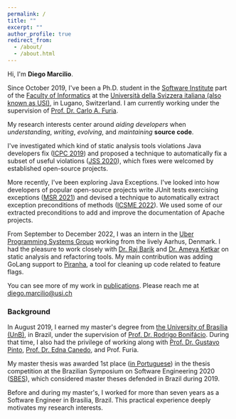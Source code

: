 ```yaml
---
permalink: /
title: ""
excerpt: ""
author_profile: true
redirect_from: 
  - /about/
  - /about.html
---
```


Hi, I'm **Diego Marcilio**.

Since October 2019, I've been a Ph.D. student in the [Software Institute](https://www.si.usi.ch/) part of the [Faculty of Informatics](https://www.inf.usi.ch) at the [Università della Svizzera italiana (also known as USI)](https://www.usi.ch/en), in Lugano, Switzerland. I am currently working under the supervision of [Prof. Dr. Carlo A. Furia](https://bugcounting.net/).

My research interests center around _aiding developers_ when _understanding_, _writing_, _evolving_, and _maintaining_ **source code**.

I've investigated which kind of static analysis tools violations Java developers fix ([ICPC 2019](https://dvmarcilio.github.io/papers/icpc2019.pdf)) and proposed a technique to automatically fix a subset of useful violations  ([JSS 2020](https://dvmarcilio.github.io/papers/jss20-spongebugs.pdf)), which fixes were welcomed by established open-source projects.

More recently, I've been exploring Java Exceptions. I've looked into how developers of popular open-source projects write JUnit tests exercising exceptions ([MSR 2021](https://dvmarcilio.github.io/msr21)) and devised a technique to automatically extract exception preconditions of methods ([ICSME 2022](https://dvmarcilio.github.io/papers/wit-icsme22.pdf)). We used some of our extracted preconditions to add and improve the documentation of Apache projects.

From September to December 2022, I was an intern in the [Uber Programming Systems Group](https://www.uber.com/dk/en/about/science/) working from the lively Aarhus, Denmark.
I had the pleasure to work closely with [Dr. Raj Barik](https://scholar.google.com/citations?user=uKlmCxAAAAAJ&hl=en) and [Dr. Ameya Ketkar](https://ameya-ketkar.notion.site/ameya-ketkar/About-me-afad4849885542b8865c3bf44402af9a) on static analysis and refactoring tools.
My main contribution was adding GoLang support to [Piranha](https://github.com/uber/piranha), a tool for cleaning up code related to feature flags.

You can see more of my work in [publications](https://dvmarcilio.github.io/publications). 
Please reach me at diego.marcilio@usi.ch 

### Background

In August 2019, I earned my master's degree from [the University of Brasília (UnB)](https://international.unb.br/), in Brazil, under the supervision of [Prof. Dr. Rodrigo Bonifácio](https://rbonifacio.github.io/). During that time, I also had the privilege of working along with [Prof. Dr. Gustavo Pinto](https://gustavopinto.org/), [Prof. Dr. Edna Canedo](https://ednacanedo.github.io/), and Prof. Furia.

My master thesis was awarded 1st place ([in Portuguese](http://ppgi.unb.br/index.php?option=com_content&view=article&id=440:premiomestrado&catid=80&lang=pt&Itemid=489)) in the thesis competition at the Brazilian Symposium on Software Engineering 2020 ([SBES](http://cbsoft2020.imd.ufrn.br/sbes-ctd.php)), which considered master theses defended in Brazil during 2019.

Before and during my master's, I worked for more than seven years as a Software Engineer in Brasília, Brazil.
This practical experience deeply motivates my research interests.
